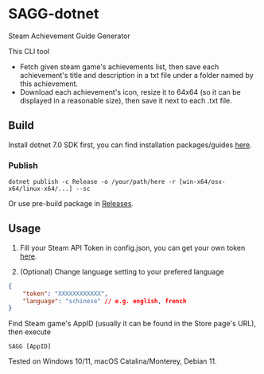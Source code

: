 # SAGG-dotnet
Steam Achievement Guide Generator

This CLI tool

- Fetch given steam game's achievements list, then save each achievement's title and description in a txt file under a folder named by this achievement.
- Download each achievement's icon, resize it to 64x64 (so it can be displayed in a reasonable size), then save it next to each .txt file.


## Build

Install dotnet 7.0 SDK first, you can find installation packages/guides [here](https://dotnet.microsoft.com/download).

### Publish

```
dotnet publish -c Release -o /your/path/here -r [win-x64/osx-x64/linux-x64/...] --sc
```

Or use pre-build package in [Releases](https://github.com/azhuge233/SAGG-dotnet/releases).

## Usage

1. Fill your Steam API Token in config.json, you can get your own token [here](https://steamcommunity.com/dev/apikey).

2. (Optional) Change language setting to your prefered language

```json
{
    "token": "XXXXXXXXXXXX",
    "language": "schinese" // e.g. english, french
}
```

Find Steam game's AppID (usually it can be found in the Store page's URL), then execute

```
SAGG [AppID]
```

Tested on Windows 10/11, macOS Catalina/Monterey, Debian 11.
